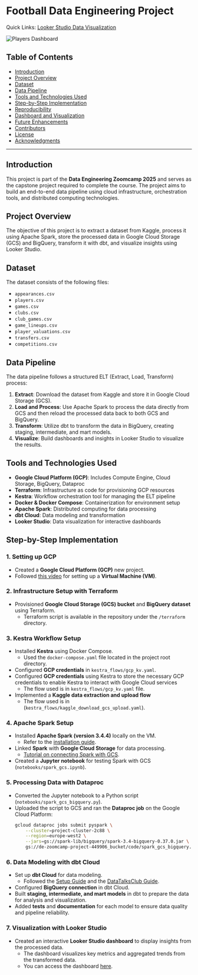 # Football Data Engineering Project

Quick Links: [Looker Studio Data Visualization](https://lookerstudio.google.com/reporting/70c08dd6-9771-41d6-a549-ab60b1409b00) 

![Players Dashboard](https://github.com/AbdelaliEch/final_project/blob/main/images/Players%20Dashboard.jpg)

## Table of Contents
- [Introduction](#introduction)
- [Project Overview](#project-overview)
- [Dataset](#dataset)
- [Data Pipeline](#data-pipeline)
- [Tools and Technologies Used](#tools-and-technologies-used)
- [Step-by-Step Implementation](#step-by-step-implementation)
- [Reproducibility](#reproducibility)
- [Dashboard and Visualization](#dashboard-and-visualization)
- [Future Enhancements](#future-enhancements)
- [Contributors](#contributors)
- [License](#license)
- [Acknowledgments](#acknowledgments)

---

## Introduction
This project is part of the **Data Engineering Zoomcamp 2025** and serves as the capstone project required to complete the course. The project aims to build an end-to-end data pipeline using cloud infrastructure, orchestration tools, and distributed computing technologies.

## Project Overview
The objective of this project is to extract a dataset from Kaggle, process it using Apache Spark, store the processed data in Google Cloud Storage (GCS) and BigQuery, transform it with dbt, and visualize insights using Looker Studio.

## Dataset
The dataset consists of the following files:
- `appearances.csv`
- `players.csv`
- `games.csv`
- `clubs.csv`
- `club_games.csv`
- `game_lineups.csv`
- `player_valuations.csv`
- `transfers.csv`
- `competitions.csv`

## Data Pipeline
The data pipeline follows a structured ELT (Extract, Load, Transform) process:
1. **Extract**: Download the dataset from Kaggle and store it in Google Cloud Storage (GCS).
2. **Load and Process**: Use Apache Spark to process the data directly from GCS and then reload the processed data back to both GCS and BigQuery.
3. **Transform**: Utilize dbt to transform the data in BigQuery, creating staging, intermediate, and mart models.
5. **Visualize**: Build dashboards and insights in Looker Studio to visualize the results.

## Tools and Technologies Used
- **Google Cloud Platform (GCP)**: Includes Compute Engine, Cloud Storage, BigQuery, Dataproc
- **Terraform**: Infrastructure as code for provisioning GCP resources
- **Kestra**: Workflow orchestration tool for managing the ELT pipeline
- **Docker & Docker Compose**: Containerization for environment setup
- **Apache Spark**: Distributed computing for data processing
- **dbt Cloud**: Data modeling and transformation
- **Looker Studio**: Data visualization for interactive dashboards

## Step-by-Step Implementation
### 1. Setting up GCP
- Created a **Google Cloud Platform (GCP)** new project.
- Followed [this video](https://youtu.be/ae-CV2KfoN0?si=jq2KO6LgsO2F_D_v) for setting up a **Virtual Machine (VM)**.

### 2. Infrastructure Setup with Terraform
- Provisioned **Google Cloud Storage (GCS) bucket** and **BigQuery dataset** using Terraform.
  - Terraform script is available in the repository under the `/terraform` directory.

### 3. Kestra Workflow Setup
- Installed **Kestra** using Docker Compose.
  - Used the `docker-compose.yaml` file located in the project root directory.
- Configured **GCP credentials** in `kestra_flows/gcp_kv.yaml`.
- Configured **GCP credentials** using Kestra to store the necessary GCP credentials to enable Kestra to interact with Google Cloud services
  - The flow used is in `kestra_flows/gcp_kv.yaml` file.
- Implemented a **Kaggle data extraction and upload flow**
  - The flow used is in (`kestra_flows/kaggle_download_gcs_upload.yaml`).

### 4. Apache Spark Setup
- Installed **Apache Spark (version 3.4.4)** locally on the VM.
  - Refer to the [installation guide](https://youtu.be/hqUbB9c8sKg?si=coujzlSGM3fRzqKz).
- Linked **Spark** with **Google Cloud Storage** for data processing.
  - [Tutorial on connecting Spark with GCS](https://youtu.be/Yyz293hBVcQ?si=ei5qu9n9NXTVTf2n).
- Created a **Jupyter notebook** for testing Spark with GCS (`notebooks/spark_gcs.ipynb`).

### 5. Processing Data with Dataproc
- Converted the Jupyter notebook to a Python script (`notebooks/spark_gcs_bigquery.py`).
- Uploaded the script to GCS and ran the **Dataproc job** on the Google Cloud Platform:
  ```bash
  gcloud dataproc jobs submit pyspark \
      --cluster=project-cluster-2c88 \
      --region=europe-west2 \
      --jars=gs://spark-lib/bigquery/spark-3.4-bigquery-0.37.0.jar \
      gs://de-zoomcamp-project-449906_bucket/code/spark_gcs_bigquery.py

### 6. Data Modeling with dbt Cloud
- Set up **dbt Cloud** for data modeling.
  - Followed the [Setup Guide](https://github.com/ManuelGuerra1987/data-engineering-zoomcamp-notes/tree/main/4_Analytics-Engineering) and the [DataTalksClub Guide](https://github.com/DataTalksClub/data-engineering-zoomcamp/blob/main/04-analytics-engineering/dbt_cloud_setup.md).
- Configured **BigQuery connection** in dbt Cloud.
- Built **staging, intermediate, and mart models** in dbt to prepare the data for analysis and visualization.
- Added **tests** and **documentation** for each model to ensure data quality and pipeline reliability.

### 7. Visualization with Looker Studio
- Created an interactive **Looker Studio dashboard** to display insights from the processed data.
  - The dashboard visualizes key metrics and aggregated trends from the transformed data.
  - You can access the dashboard [here](https://lookerstudio.google.com/reporting/70c08dd6-9771-41d6-a549-ab60b1409b00).
